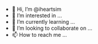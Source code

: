 - 👋 Hi, I’m @iheartsim
- 👀 I’m interested in ...
- 🌱 I’m currently learning ...
- 💞️ I’m looking to collaborate on ...
- 📫 How to reach me ...

<!---
iheartsim/iheartsim is a ✨ special ✨ repository because its `README.md` (this file) appears on your GitHub profile.
You can click the Preview link to take a look at your changes.
--->
